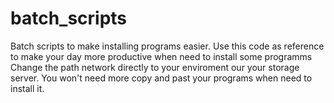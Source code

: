 # batch_scripts
Batch scripts to make installing programs easier. 
Use this code as reference to make your day more productive when need to install some programms
Change the path network directly to your enviroment our your storage server. 
You won't need more copy and past your programs when need to install it. 
